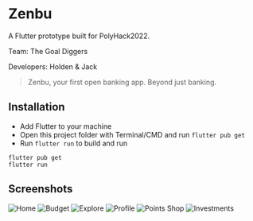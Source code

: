 # Zenbu

A Flutter prototype built for PolyHack2022.

Team: The Goal Diggers

Developers: Holden & Jack

>Zenbu, your first open banking app. Beyond just banking.

## Installation
- Add Flutter to your machine
- Open this project folder with Terminal/CMD and run `flutter pub get`
- Run `flutter run` to build and run
```terminal
flutter pub get
flutter run
```
## Screenshots
![Home](screenshots/screenshot1.png "Home Page")
![Budget](screenshots/screenshot2.png "Budget Tracker")
![Explore](screenshots/screenshot3.png "Explore")
![Profile](screenshots/screenshot4.png "Home Page")
![Points Shop](screenshots/screenshot5.png "Home Page")
![Investments](screenshots/screenshot6.png "Home Page")
